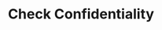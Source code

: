 ---
id: "check-confidentiality"
title: "Check Confidentiality"
slug: "/services/check-confidentiality"
sidebar_position: 1
---